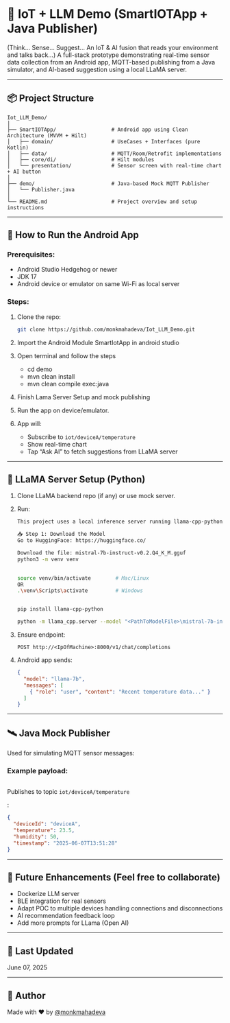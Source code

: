 # 🤖 IoT + LLM Demo (SmartIOTApp + Java Publisher)
(Think... Sense... Suggest... An IoT & AI fusion that reads your environment and talks back...)
A full-stack prototype demonstrating real-time sensor data collection from an Android app, MQTT-based publishing from a Java simulator, and AI-based suggestion using a local LLaMA server.

---

## 📦 Project Structure

```
Iot_LLM_Demo/
│
├── SmartIOTApp/                  # Android app using Clean Architecture (MVVM + Hilt)
│   ├── domain/                   # UseCases + Interfaces (pure Kotlin)
│   ├── data/                     # MQTT/Room/Retrofit implementations
│   ├── core/di/                  # Hilt modules
│   └── presentation/             # Sensor screen with real-time chart + AI button
│
├── demo/                         # Java-based Mock MQTT Publisher
│   └── Publisher.java
│
└── README.md                     # Project overview and setup instructions
```

---

## 📲 How to Run the Android App

### Prerequisites:
- Android Studio Hedgehog or newer
- JDK 17
- Android device or emulator on same Wi-Fi as local server

### Steps:

1. Clone the repo:
   ```bash
   git clone https://github.com/monkmahadeva/Iot_LLM_Demo.git
   ```

2. Import the Android Module SmartIotApp in android studio
3. Open terminal and follow the steps
   * cd demo
   * mvn clean install
   * mvn clean compile exec:java

4. Finish Lama Server Setup and mock publishing  

5. Run the app on device/emulator.

6. App will:
   - Subscribe to `iot/deviceA/temperature`
   - Show real-time chart
   - Tap “Ask AI” to fetch suggestions from LLaMA server

---

## 🧠 LLaMA Server Setup (Python)

1. Clone LLaMA backend repo (if any) or use mock server.

2. Run:
   ```bash
   This project uses a local inference server running llama-cpp-python to simulate an OpenAI-style API for AI suggestions.

   📥 Step 1: Download the Model
   Go to HuggingFace: https://huggingface.co/

   Download the file: mistral-7b-instruct-v0.2.Q4_K_M.gguf
   python3 -m venv venv

 
   source venv/bin/activate        # Mac/Linux
   OR
   .\venv\Scripts\activate         # Windows


   pip install llama-cpp-python

   python -m llama_cpp.server --model "<PathToModelFile>\mistral-7b-instruct-v0.2.Q4_K_M.gguf" --host 0.0.0.0 --port 8000
   ```

3. Ensure endpoint:
   ```
   POST http://<IpOfMachine>:8000/v1/chat/completions
   ```

4. Android app sends:
   ```json
   {
     "model": "llama-7b",
     "messages": [
       { "role": "user", "content": "Recent temperature data..." }
     ]
   }
   ```

---

## 🛰️ Java Mock Publisher

Used for simulating MQTT sensor messages:

### Example payload:
```bash
```

Publishes to topic `iot/deviceA/temperature`

:
```json
{
  "deviceId": "deviceA",
  "temperature": 23.5,
  "humidity": 50,
  "timestamp": "2025-06-07T13:51:28"
}
```

---

## 🧪 Future Enhancements (Feel free to collaborate)

- Dockerize LLM server
- BLE integration for real sensors
- Adapt POC to multiple devices handling connections and disconnections
- AI recommendation feedback loop
- Add more prompts for LLama (Open AI)

---

## 📅 Last Updated

June 07, 2025

---

## 👤 Author

Made with ❤️ by [@monkmahadeva](https://github.com/monkmahadeva)
